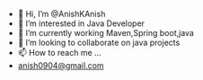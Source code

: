- 👋 Hi, I’m @AnishKAnish
- 👀 I’m interested in Java Developer
- 🌱 I’m currently working Maven,Spring boot,java
- 💞️ I’m looking to collaborate on java projects
- 📫 How to reach me ...
- anish0904@gmail.com

<!---
AnishKAnish/AnishKAnish is a ✨ special ✨ repository because its `README.md` (this file) appears on your GitHub profile.
You can click the Preview link to take a look at your changes.
--->
